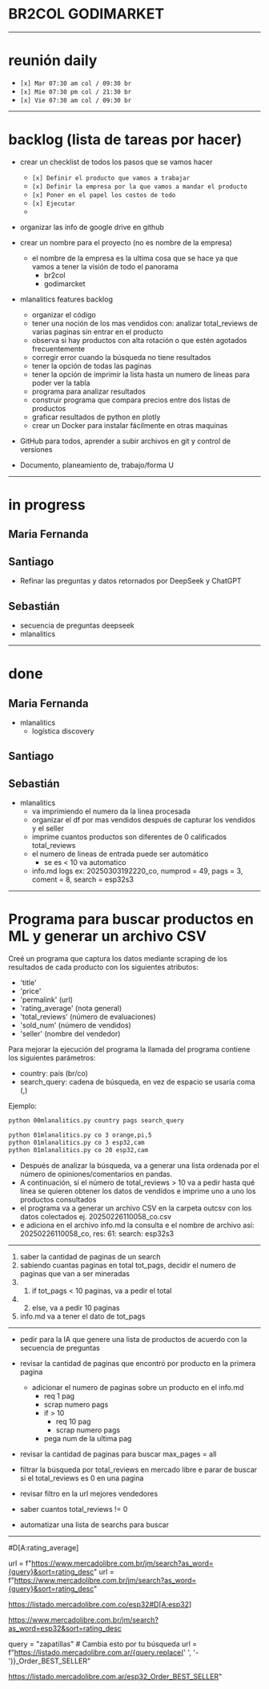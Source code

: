 # BR2COL GODIMARKET


---

# reunión daily

- `[x] Mar 07:30 am col / 09:30 br`
- `[x] Mie 07:30 pm col / 21:30 br`
- `[x] Vie 07:30 am col / 09:30 br`

---

# backlog (lista de tareas por hacer)

- crear un checklist de todos los pasos que se vamos hacer
    - `[x] Definir el producto que vamos a trabajar`
    - `[x] Definir la empresa por la que vamos a mandar el producto`
    - `[x] Poner en el papel los costos de todo`
    - `[x] Ejecutar`
    - <!--`[x] `-->

- organizar las info de google drive en github

- crear un nombre para el proyecto (no es nombre de la empresa)
    - el nombre de la empresa es la ultima cosa que se hace ya que vamos a tener la visión de todo el panorama
        - br2col
        - godimarcket

- mlanalitics features backlog
    - organizar el código
    - tener una noción de los mas vendidos con: analizar total_reviews de varias paginas sin entrar en el producto
    - observa si hay productos con alta rotación o que estén agotados frecuentemente
    - corregir error cuando la búsqueda no tiene resultados
    - tener la opción de todas las paginas
    - tener la opción de imprimir la lista hasta un numero de lineas para poder ver la tabla
    - programa para analizar resultados
    - construir programa que compara precios entre dos listas de productos
    - graficar resultados de python en plotly
    - crear un Docker para instalar fácilmente en otras maquinas

- GitHub para todos, aprender a subir archivos en git y control de versiones

- Documento, planeamiento de, trabajo/forma U

---

# in progress

## Maria Fernanda

## Santiago
- Refinar las preguntas y datos retornados por DeepSeek y ChatGPT

## Sebastián
- secuencia de preguntas deepseek
- mlanalitics

---

# done

## Maria Fernanda
- mlanalitics
    - logística discovery

## Santiago

## Sebastián
- mlanalitics
    - va imprimiendo el numero da la linea procesada
    - organizar el df por mas vendidos después de capturar los vendidos y el seller
    - imprime cuantos productos son diferentes de 0 calificados total_reviews
    - el numero de lineas de entrada puede ser automático
        - se es < 10 va automatico
    - info.md logs ex: 20250303192220_co, numprod = 49, pags = 3, coment = 8, search = esp32s3

---

# Programa para buscar productos en ML y generar un archivo CSV

Creé un programa que captura los datos mediante scraping de los resultados de cada producto con los siguientes atributos:

- 'title'
- 'price'
- 'permalink' (url)
- 'rating_average' (nota general)
- 'total_reviews' (número de evaluaciones)
- 'sold_num' (número de vendidos)
- 'seller' (nombre del vendedor)

Para mejorar la ejecución del programa la llamada del programa contiene los siguientes parámetros:
- country: país (br/co)
- search_query: cadena de búsqueda, en vez de espacio se usaría coma (,)

Ejemplo:
```bash
python 00mlanalitics.py country pags search_query

python 01mlanalitics.py co 3 orange,pi,5
python 01mlanalitics.py co 3 esp32,cam
python 01mlanalitics.py co 20 esp32,cam
```
- Después de analizar la búsqueda, va a generar una lista ordenada por el número de opiniones/comentarios en pandas.
- A continuación, si el número de total_reviews > 10 va a pedir hasta qué línea se quieren obtener los datos de vendidos e imprime uno a uno los productos consultados
- el programa va a generar un archivo CSV en la carpeta outcsv con los datos colectados ej. 20250226110058_co.csv
- e adiciona en el archivo info.md la consulta e el nombre de archivo así: 20250226110058_co, res: 61: search: esp32s3

---

1. saber la cantidad de paginas de un search
2. sabiendo cuantas paginas en total tot_pags, decidir el numero de paginas que van a ser mineradas
2. 1. if tot_pags < 10 paginas, va a pedir el total
2. 2. else, va a pedir 10 paginas
3. info.md va a tener el dato de tot_pags


---

- pedir para la IA que genere una lista de productos de acuerdo con la secuencia de preguntas

- revisar la cantidad de paginas que encontró por producto en la primera pagina
    - adicionar el numero de paginas sobre un producto en el info.md
        - req 1 pag
        - scrap numero pags
        - if > 10
            - req 10 pag
            - scrap numero pags
        - pega num de la ultima pag


- revisar la cantidad de paginas para buscar max_pages = all

- filtrar la búsqueda por total_reviews en mercado libre e parar de buscar si el total_reviews es 0 en una pagina

- revisar filtro en la url mejores vendedores

- saber cuantos total_reviews != 0

- automatizar una lista de searchs para buscar

---

#D[A:rating_average]

url = f"https://www.mercadolibre.com.br/jm/search?as_word={query}&sort=rating_desc"
url = f"https://www.mercadolibre.com.br/jm/search?as_word={query}&sort=rating_desc"

https://listado.mercadolibre.com.co/esp32#D[A:esp32]

https://www.mercadolibre.com.br/jm/search?as_word=esp32&sort=rating_desc

query = "zapatillas"  # Cambia esto por tu búsqueda
url = f"https://listado.mercadolibre.com.ar/{query.replace(' ', '-')}_Order_BEST_SELLER"

https://listado.mercadolibre.com.ar/esp32_Order_BEST_SELLER"



